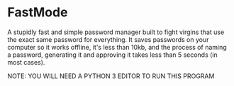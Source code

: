 # FastMode
A stupidly fast and simple password manager built to fight virgins that use the exact same password for everything. It saves passwords on your computer so it works offline, it's less than 10kb, and the process of naming a password, generating it and approving it takes less than 5 seconds (in most cases).

NOTE: YOU WILL NEED A PYTHON 3 EDITOR TO RUN THIS PROGRAM
